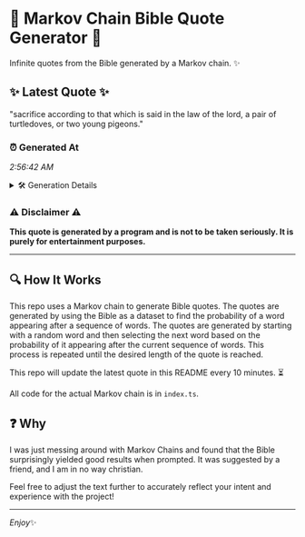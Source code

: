 # 📖 Markov Chain Bible Quote Generator 📖

Infinite quotes from the Bible generated by a Markov chain. ✨

## ✨ Latest Quote ✨
"sacrifice according to that which is said in the law of the lord, a pair of turtledoves, or two young pigeons."

### ⏰ Generated At
*2:56:42 AM*

<details>
    <summary>🛠️ Generation Details</summary>
    <p>
        <strong>🌱 Seed:</strong> sacrifice<br>
        <strong>🔄 Iterations:</strong> 20<br>
        <strong>📜 Context History:</strong><br>[ sacrifice ]: according<br>[ sacrifice, according ]: to<br>[ sacrifice, according, to ]: that<br>[ sacrifice, according, to, that ]: which<br>[ sacrifice, according, to, that, which ]: is<br>[ sacrifice, according, to, that, which, is ]: said<br>[ according, to, that, which, is, said ]: in<br>[ to, that, which, is, said, in ]: the<br>[ that, which, is, said, in, the ]: law<br>[ which, is, said, in, the, law ]: of<br>[ is, said, in, the, law, of ]: the<br>[ said, in, the, law, of, the ]: lord,<br>[ in, the, law, of, the, lord, ]: a<br>[ the, law, of, the, lord,, a ]: pair<br>[ law, of, the, lord,, a, pair ]: of<br>[ of, the, lord,, a, pair, of ]: turtledoves,<br>[ the, lord,, a, pair, of, turtledoves, ]: or<br>[ lord,, a, pair, of, turtledoves,, or ]: two<br>[ a, pair, of, turtledoves,, or, two ]: young<br>[ pair, of, turtledoves,, or, two, young ]: pigeons.<br>
    </p>
</details>

### ⚠️ Disclaimer ⚠️
**This quote is generated by a program and is not to be taken seriously. It is purely for entertainment purposes.**

---

## 🔍 How It Works

This repo uses a Markov chain to generate Bible quotes. The quotes are generated by using the Bible as a dataset to find the probability of a word appearing after a sequence of words. The quotes are generated by starting with a random word and then selecting the next word based on the probability of it appearing after the current sequence of words. This process is repeated until the desired length of the quote is reached.

This repo will update the latest quote in this README every 10 minutes. ⏳

All code for the actual Markov chain is in `index.ts`.

## ❓ Why

I was just messing around with Markov Chains and found that the Bible surprisingly yielded good results when prompted. 
It was suggested by a friend, and I am in no way christian.

Feel free to adjust the text further to accurately reflect your intent and experience with the project!

---

*Enjoy*✨
